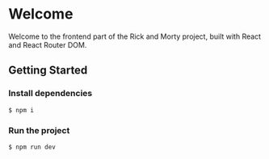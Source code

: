 # Welcome

Welcome to the frontend part of the Rick and Morty project, built with React and React Router DOM.

## Getting Started

### Install dependencies

```shell
$ npm i
```

### Run the project

```shell
$ npm run dev
```
